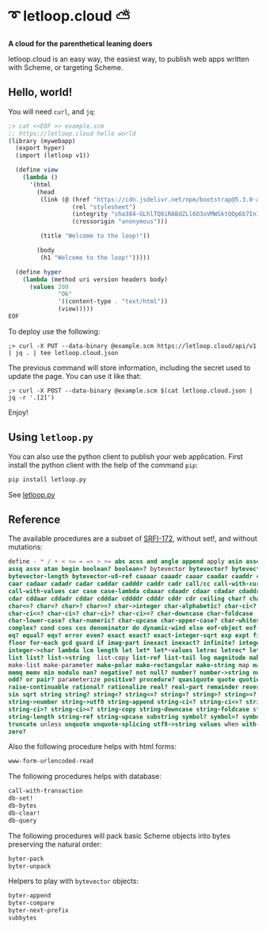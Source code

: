 # ➰ letloop.cloud ⛅

**A cloud for the parenthetical leaning doers**

letloop.cloud is an easy way, the easiest way, to publish web apps
written with Scheme, or targeting Scheme.

## Hello, world!

You will need `curl`, and `jq`:

```scheme
;> cat <<EOF >> example.scm
;; https://letloop.cloud hello world
(library (mywebapp)
  (export hyper)
  (import (letloop v1))

  (define view
    (lambda ()
      '(html
        (head
         (link (@ (href "https://cdn.jsdelivr.net/npm/bootstrap@5.3.0-alpha1/dist/css/bootstrap.min.css")
                  (rel "stylesheet")
                  (integrity "sha384-GLhlTQ8iRABdZLl6O3oVMWSktQOp6b7In1Zl3/Jr59b6EGGoI1aFkw7cmDA6j6gD")
                  (crossorigin "anonymous")))

         (title "Welcome to the loop!"))

        (body
         (h1 "Welcome to the loop!")))))

  (define hyper
    (lambda (method uri version headers body)
      (values 200
              "Ok"
              '((content-type . "text/html"))
              (view)))))
EOF
```

To deploy use the following:

```shell
;> curl -X PUT --data-binary @example.scm https://letloop.cloud/api/v1 | jq . | tee letloop.cloud.json
```

The previous command will store information, including the secret used
to update the page. You can use it like that:

```shell
;> curl -X POST --data-binary @example.scm $(cat letloop.cloud.json | jq -r '.[2]')
```

Enjoy!

## Using `letloop.py`

You can also use the python client to publish your web
application. First install the python client with the help of the
command `pip`:

```sh
pip install letloop.py
```

See [letloop.py](https://pypi.org/project/letloop.py)

## Reference

The available procedures are a subset of
[SRFI-172](https://srfi.schemers.org/srfi-172/), without set!, and
without mutations:

```scheme
define - * / + < <= = => > >= abs acos and angle append apply asin assoc
assq assv atan begin boolean? boolean=? bytevector bytevector? bytevector-copy
bytevector-length bytevector-u8-ref caaaar caaadr caaar caadar caaddr caadr
caar cadaar cadadr cadar caddar cadddr caddr cadr call/cc call-with-current-continuation
call-with-values car case case-lambda cdaaar cdaadr cdaar cdadar cdaddr cdadr
cdar cddaar cddadr cddar cdddar cddddr cdddr cddr cdr ceiling char? char<?
char<=? char=? char>? char>=? char->integer char-alphabetic? char-ci<?
char-ci<=? char-ci=? char-ci>? char-ci>=? char-downcase char-foldcase
char-lower-case? char-numeric? char-upcase char-upper-case? char-whitespace?
complex? cond cons cos denominator do dynamic-wind else eof-object eof-object?
eq? equal? eqv? error even? exact exact? exact-integer-sqrt exp expt finite?
floor for-each gcd guard if imag-part inexact inexact? infinite? integer?
integer->char lambda lcm length let let* let*-values letrec letrec* let-values
list list? list->string  list-copy list-ref list-tail log magnitude make-bytevector
make-list make-parameter make-polar make-rectangular make-string map max member
memq memv min modulo nan? negative? not null? number? number->string numerator
odd? or pair? parameterize positive? procedure? quasiquote quote quotient raise
raise-continuable rational? rationalize real? real-part remainder reverse round
sin sqrt string string? string<? string<=? string=? string>? string>=? string->list
string->number string->utf8 string-append string-ci<? string-ci<=? string-ci=?
string-ci>? string-ci>=? string-copy string-downcase string-foldcase string-for-each
string-length string-ref string-upcase substring symbol? symbol=? symbol->string tan
truncate unless unquote unquote-splicing utf8->string values when with-exception-handler
zero?
```

Also the following procedure helps with html forms:

```scheme
www-form-urlencoded-read
```

The following procedures helps with database:

```scheme
call-with-transaction
db-set!
db-bytes
db-clear!
db-query
```

The following procedures will pack basic Scheme objects into bytes
preserving the natural order:

```scheme
byter-pack
byter-unpack
```

Helpers to play with `bytevector` objects:

```scheme
byter-append
byter-compare
byter-next-prefix
subbytes
```

